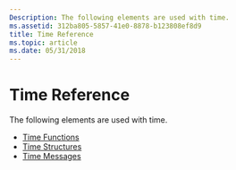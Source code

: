 ```yaml
---
Description: The following elements are used with time.
ms.assetid: 312ba805-5857-41e0-8878-b123808ef8d9
title: Time Reference
ms.topic: article
ms.date: 05/31/2018
---
```


# Time Reference

The following elements are used with time.

-   [Time Functions](time-functions.md)
-   [Time Structures](time-structures.md)
-   [Time Messages](time-messages.md)

 

 



